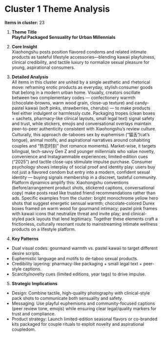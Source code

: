 # Cluster 1 Theme Analysis

**Items in cluster:** 23

1. **Theme Title**  
**Playful Packaged Sensuality for Urban Millennials**

2. **Core Insight**  
Xiaohongshu posts position flavored condoms and related intimate products as tasteful lifestyle accessories—blending kawaii playfulness, clinical credibility, and tactile luxury to normalize sexual pleasure for young, aspirational consumers.

3. **Detailed Analysis**  
All items in this cluster are united by a single aesthetic and rhetorical move: reframing erotic products as everyday, stylish consumer goods that belong in a modern urban home. Visually, creators oscillate between two complementary codes — confectionery warmth (chocolate-browns, warm wood grain, close-up texture) and candy-pastel kawaii (soft pinks, strawberries, cherubs) — to make products feel either indulgent or harmlessly cute. Packaging tropes (clean boxes + sachets, pharmacy-like clinical layouts, small legal text) signal safety and trust, while stickers, emojis and conversational overlays maintain peer-to-peer authenticity consistent with Xiaohongshu’s review culture. Culturally, this approach de-tabooes sex by euphemism (“猫舌”/cat’s tongue), animal motifs, and aspirational narratives around cohabiting couples and “热恋时刻” (hot romance moments). Market-wise, it targets bilingual, tech-savvy Gen Z and younger millennials who value novelty, convenience and Instagrammable experiences; limited‑edition cues (“2025”) and tactile close-ups stimulate impulse purchase. Consumer psychology shows interplay of social proof and identity play: users buy not just a flavored condom but entry into a modern, confident sexual identity — buying signals membership in a discreet, tasteful community. Platform dynamics amplify this: Xiaohongshu conventions (before/arrangement product shots, stickered captions, conversational copy) make posts read like trusted friend recommendations rather than ads. Specific examples from the cluster: bright monochrome yellow hero shots that suggest energetic sensual warmth; chocolate‑colored Durex boxes framed on warm wood for gourmand intimacy; pastel pink frames with kawaii icons that neutralize threat and invite play; and clinical-styled pack layouts that lend legitimacy. Together these elements craft a frictionless, culturally resonant route to mainstreaming intimate wellness products on a lifestyle platform.

4. **Key Patterns**  
- Dual visual codes: gourmand warmth vs. pastel kawaii to target different desire scripts.  
- Euphemistic language and motifs to de-taboo sexual products.  
- Credibility layering: pharmacy-like packaging + small legal text + peer-style captions.  
- Scarcity/novelty cues (limited editions, year tags) to drive impulse.

5. **Strategic Implications**  
- Design: Combine tactile, high-quality photography with clinical-style pack shots to communicate both sensuality and safety.  
- Messaging: Use playful euphemisms and community-focused captions (peer review tone, emojis) while ensuring clear legal/quality markers for trust and compliance.  
- Product strategy: Launch limited-edition seasonal flavors or co-branded kits packaged for couple rituals to exploit novelty and aspirational coupledom.
